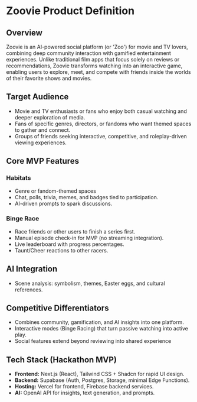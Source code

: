 # Zoovie Product Definition

## Overview

Zoovie is an AI-powered social platform (or 'Zoo') for movie and TV lovers, combining deep community interaction with gamified entertainment experiences. Unlike traditional film apps that focus solely on reviews or recommendations, Zoovie transforms watching into an interactive game, enabling users to explore, meet, and compete with friends inside the worlds of their favorite shows and movies.

## Target Audience

- Movie and TV enthusiasts or fans who enjoy both casual watching and deeper exploration of media.
- Fans of specific genres, directors, or fandoms who want themed spaces to gather and connect.
- Groups of friends seeking interactive, competitive, and roleplay-driven viewing experiences.

## Core MVP Features

### Habitats

- Genre or fandom-themed spaces
- Chat, polls, trivia, memes, and badges tied to participation.
- AI-driven prompts to spark discussions.

### Binge Race

- Race friends or other users to finish a series first.
- Manual episode check-in for MVP (no streaming integration).
- Live leaderboard with progress percentages.
- Taunt/Cheer reactions to other racers.

## AI Integration

- Scene analysis: symbolism, themes, Easter eggs, and cultural references.

## Competitive Differentiators

- Combines community, gamification, and AI insights into one platform.
- Interactive modes (Binge Racing) that turn passive watching into active play.
- Social features extend beyond reviewing into shared experience

## Tech Stack (Hackathon MVP)

- **Frontend:** Next.js (React), Tailwind CSS + Shadcn for rapid UI design.
- **Backend:** Supabase (Auth, Postgres, Storage, minimal Edge Functions).
- **Hosting:** Vercel for frontend, Firebase backend services.
- **AI:** OpenAI API for insights, text generation, and prompts.
